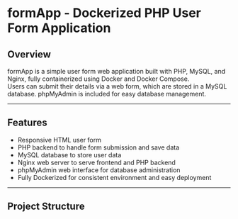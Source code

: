# formApp - Dockerized PHP User Form Application

## Overview

formApp is a simple user form web application built with PHP, MySQL, and Nginx, fully containerized using Docker and Docker Compose.  
Users can submit their details via a web form, which are stored in a MySQL database. phpMyAdmin is included for easy database management.

---

## Features

- Responsive HTML user form  
- PHP backend to handle form submission and save data  
- MySQL database to store user data  
- Nginx web server to serve frontend and PHP backend  
- phpMyAdmin web interface for database administration  
- Fully Dockerized for consistent environment and easy deployment

---

## Project Structure


